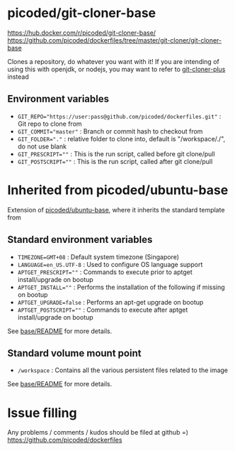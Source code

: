 # picoded/git-cloner-base

https://hub.docker.com/r/picoded/git-cloner-base/
https://github.com/picoded/dockerfiles/tree/master/git-cloner/git-cloner-base

Clones a repository, do whatever you want with it! If you are intending of using this with 
openjdk, or nodejs, you may want to refer to [git-cloner-plus](https://hub.docker.com/r/picoded/git-cloner-plus/) instead

## Environment variables

+ `GIT_REPO="https://user:pass@github.com/picoded/dockerfiles.git"` : Git repo to clone from
+ `GIT_COMMIT="master"` : Branch or commit hash to checkout from
+ `GIT_FOLDER="."` : relative folder to clone into, default is "/workspace/./", do not use blank
+ `GIT_PRESCRIPT=""` : This is the run script, called before git clone/pull
+ `GIT_POSTSCRIPT=""` : This is the run script, called after git clone/pull

# Inherited from picoded/ubuntu-base

Extension of [picoded/ubuntu-base](https://hub.docker.com/r/picoded/ubuntu-base/), 
where it inherits the standard template from

## Standard environment variables

+ `TIMEZONE=GMT+08` : Default system timezone (Singapore)
+ `LANGUAGE=en_US.UTF-8` : Used to configure OS language support
+ `APTGET_PRESCRIPT=""` : Commands to execute prior to aptget install/upgrade on bootup
+ `APTGET_INSTALL=""` : Performs the installation of the following if missing on bootup
+ `APTGET_UPGRADE=false` : Performs an apt-get upgrade on bootup
+ `APTGET_POSTSCRIPT=""` : Commands to execute after aptget install/upgrade on bootup

See [base/README](https://github.com/picoded/dockerfiles/tree/master/base) for more details.

## Standard volume mount point

+ `/workspace` : Contains all the various persistent files related to the image

See [base/README](https://github.com/picoded/dockerfiles/tree/master/base) for more details.

# Issue filling

Any problems / comments / kudos should be filed at github =)
https://github.com/picoded/dockerfiles

